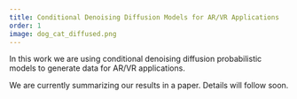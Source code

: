 ```yaml
---
title: Conditional Denoising Diffusion Models for AR/VR Applications
order: 1
image: dog_cat_diffused.png
---
```


In this work we are using conditional denoising diffusion probabilistic models to generate data for AR/VR applications.

We are currently summarizing our results in a paper. Details will follow soon. 
